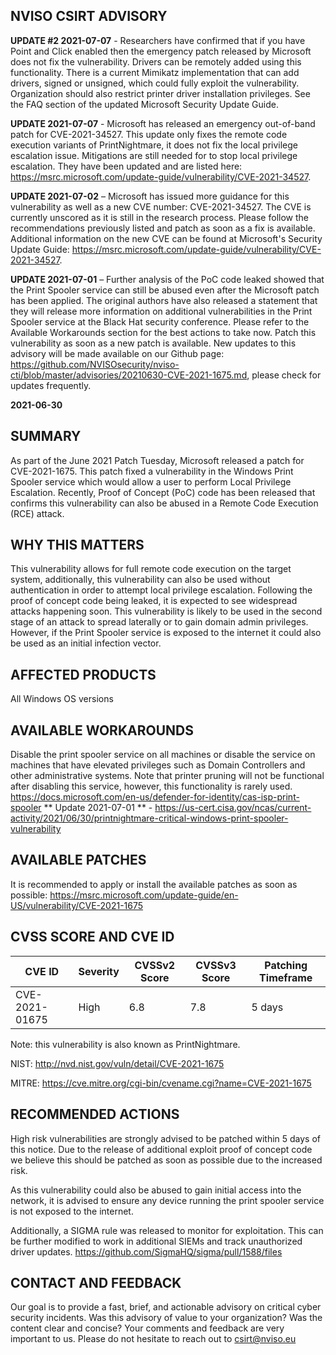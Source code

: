 ## NVISO CSIRT ADVISORY
**UPDATE #2 2021-07-07** - Researchers have confirmed that if you have Point and Click enabled then the emergency patch released by Microsoft does not fix the vulnerability. Drivers can be remotely added using this functionality. There is a current Mimikatz implementation that can add drivers, signed or unsigned, which could fully exploit the vulnerability. Organization should also restrict printer driver installation privileges. See the FAQ section of the updated Microsoft Security Update Guide.

**UPDATE 2021-07-07** - Microsoft has released an emergency out-of-band patch for CVE-2021-34527. This update only fixes the remote code execution variants of PrintNightmare, it does not fix the local privilege escalation issue. Mitigations are still needed for to stop local privilege escalation. They have been updated and are listed here: https://msrc.microsoft.com/update-guide/vulnerability/CVE-2021-34527.

**UPDATE 2021-07-02** – Microsoft has issued more guidance for this vulnerability as well as a new CVE number: CVE-2021-34527. The CVE is currently unscored as it is still in the research process. Please follow the recommendations previously listed and patch as soon as a fix is available. Additional information on the new CVE can be found at Microsoft's Security Update Guide: https://msrc.microsoft.com/update-guide/vulnerability/CVE-2021-34527.


**UPDATE 2021-07-01** – Further analysis of the PoC code leaked showed that the Print Spooler service can still be abused even after the Microsoft patch has been applied. The original authors have also released a statement that they will release more information on additional vulnerabilities in the Print Spooler service at the Black Hat security conference. Please refer to the Available Workarounds section for the best actions to take now. Patch this vulnerability as soon as a new patch is available. New updates to this advisory will be made available on our Github page: https://github.com/NVISOsecurity/nviso-cti/blob/master/advisories/20210630-CVE-2021-1675.md, please check for updates frequently.


**2021-06-30**
## SUMMARY
As part of the June 2021 Patch Tuesday, Microsoft released a patch for CVE-2021-1675. This patch fixed a vulnerability in the Windows Print Spooler service which would allow a user to perform Local Privilege Escalation. Recently, Proof of Concept (PoC) code has been released that confirms this vulnerability can also be abused in a Remote Code Execution (RCE) attack. 

## WHY THIS MATTERS
This vulnerability allows for full remote code execution on the target system, additionally, this vulnerability can also be used without authentication in order to attempt local privilege escalation. Following the proof of concept code being leaked, it is expected to see widespread attacks happening soon. This vulnerability is likely to be used in the second stage of an attack to spread laterally or to gain domain admin privileges. However, if the Print Spooler service is exposed to the internet it could also be used as an initial infection vector. 

## AFFECTED PRODUCTS
All Windows OS versions

## AVAILABLE WORKAROUNDS
Disable the print spooler service on all machines or disable the service on machines that have elevated privileges such as Domain Controllers and other administrative systems. Note that printer pruning will not be functional after disabling this service, however, this functionality is rarely used. 
https://docs.microsoft.com/en-us/defender-for-identity/cas-isp-print-spooler 
** Update 2021-07-01 ** - https://us-cert.cisa.gov/ncas/current-activity/2021/06/30/printnightmare-critical-windows-print-spooler-vulnerability

## AVAILABLE PATCHES
It is recommended to apply or install the available patches as soon as possible:
https://msrc.microsoft.com/update-guide/en-US/vulnerability/CVE-2021-1675

## CVSS SCORE AND CVE ID
|CVE ID	|Severity	|CVSSv2 Score	|CVSSv3 Score	|Patching Timeframe|
|-------|---------|-------------|-------------|------------------|
|CVE-2021-01675	|High	|6.8	|7.8	|5 days|

Note: this vulnerability is also known as PrintNightmare.

NIST: http://nvd.nist.gov/vuln/detail/CVE-2021-1675 

MITRE: https://cve.mitre.org/cgi-bin/cvename.cgi?name=CVE-2021-1675 

## RECOMMENDED ACTIONS
High risk vulnerabilities are strongly advised to be patched within 5 days of this notice. Due to the release of additional exploit proof of concept code we believe this should be patched as soon as possible due to the increased risk.

As this vulnerability could also be abused to gain initial access into the network, it is advised to ensure any device running the print spooler service is not exposed to the internet.

Additionally, a SIGMA rule was released to monitor for exploitation. This can be further modified to work in additional SIEMs and track unauthorized driver updates. 
https://github.com/SigmaHQ/sigma/pull/1588/files 

## CONTACT AND FEEDBACK
Our goal is to provide a fast, brief, and actionable advisory on critical cyber security incidents.
Was this advisory of value to your organization? Was the content clear and concise? Your comments and feedback are very important to us. 
Please do not hesitate to reach out to csirt@nviso.eu   

 
